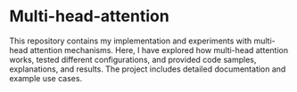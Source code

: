 # Multi-head-attention
This repository contains my implementation and experiments with multi-head attention mechanisms. Here, I have explored how multi-head attention works, tested different configurations, and provided code samples, explanations, and results. The project includes detailed documentation and example use cases.
